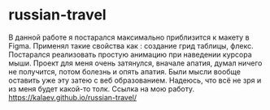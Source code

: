 # russian-travel
В данной работе я постарался максимально приблизится к макету в Figma. Применял такие свойства как : создание грид таблицы, флекс. 
Постарался реализовать простую анимацию при наведении курсора мыши.
Проект для меня очень затянулся, вначале апатия, думал ничего не получится, потом болезнь и опять апатия. Были мысли вообще оставить уже эту затею
с веб образованием. Надеюсь, что всё не зря и из меня будет какой-то толк. 
Ссылка на мою работу. https://kalaev.github.io/russian-travel/
